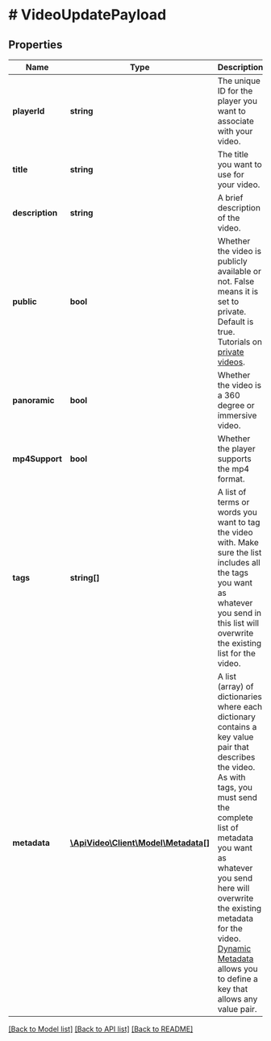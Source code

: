# # VideoUpdatePayload

## Properties

Name | Type | Description | Notes
------------ | ------------- | ------------- | -------------
**playerId** | **string** | The unique ID for the player you want to associate with your video. | [optional]
**title** | **string** | The title you want to use for your video. | [optional]
**description** | **string** | A brief description of the video. | [optional]
**public** | **bool** | Whether the video is publicly available or not. False means it is set to private. Default is true. Tutorials on [private videos](https://api.video/blog/endpoints/private-videos/). | [optional]
**panoramic** | **bool** | Whether the video is a 360 degree or immersive video. | [optional]
**mp4Support** | **bool** | Whether the player supports the mp4 format. | [optional]
**tags** | **string[]** | A list of terms or words you want to tag the video with. Make sure the list includes all the tags you want as whatever you send in this list will overwrite the existing list for the video. | [optional]
**metadata** | [**\ApiVideo\Client\Model\Metadata[]**](Metadata.md) | A list (array) of dictionaries where each dictionary contains a key value pair that describes the video. As with tags, you must send the complete list of metadata you want as whatever you send here will overwrite the existing metadata for the video. [Dynamic Metadata](https://api.video/blog/endpoints/dynamic-metadata/) allows you to define a key that allows any value pair. | [optional]

[[Back to Model list]](../../README.md#models) [[Back to API list]](../../README.md#endpoints) [[Back to README]](../../README.md)
